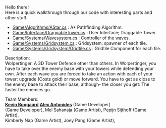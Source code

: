 Hello there!<br>
Here is a quick walkthrough through our code with interesting parts and other stuff. 
<ul>
    <li><a href="https://github.com/AlexAntonides/Curse-of-the-Wolpertinger/blob/master/Game/Algorithms/AStar.cs">Game/Algorithms/AStar.cs</a>  :   A* Pathfinding Algorithm.</li>
    <li><a href="https://github.com/AlexAntonides/Curse-of-the-Wolpertinger/blob/master/Game/Interface/DraggableTower.cs">Game/Interface/DraggableTower.cs</a> : User Interface; Draggable Tower.</li>
    <li><a href="https://github.com/AlexAntonides/Curse-of-the-Wolpertinger/blob/master/Game/Systems/Wavesystem.cs">Game/Systems/Wavesystem.cs</a>     :   Controller of the waves.</li>
    <li><a href="https://github.com/AlexAntonides/Curse-of-the-Wolpertinger/blob/master/Game/Systems/Gridsystem.cs">Game/Systems/Gridsystem.cs</a>  :   Gridsystem: spawner of each tile.</li>
    <li><a href="https://github.com/AlexAntonides/Curse-of-the-Wolpertinger/blob/master/Game/Systems/Gridsystem/Gridtile.cs">Game/Systems/Gridsystem/Gridtile.cs</a>    :   Gridtile Component for each tile.</li>
</ul>

Description: <br>
Wolpertinger. A 3D Tower Defence other than others. In Wolpertinger, you have to take over the enemy base with your towers while defending your own. After each wave you are forced to take an action with each of your tower: upgrade (Costs gold) or move forward. 
You have to get as close to the enemy base to attack their base, although- the closer you get: The faster the enemies go.

Team Members: <br>
<a href="http://www.KevinBoogaard.com/"><b>Kevin Boogaard</b></a> <a href="http://www.Alex-Antonides.com/"><b>Alex Antonides</b></a> (Game Developer) <br>
(Game Developer), Mel Sahanaja (Game Artist), Pepijn Sijthoff (Game Artist), <br>
Kimberly Nap (Game Artist), Joey Pang (Game Artist),
